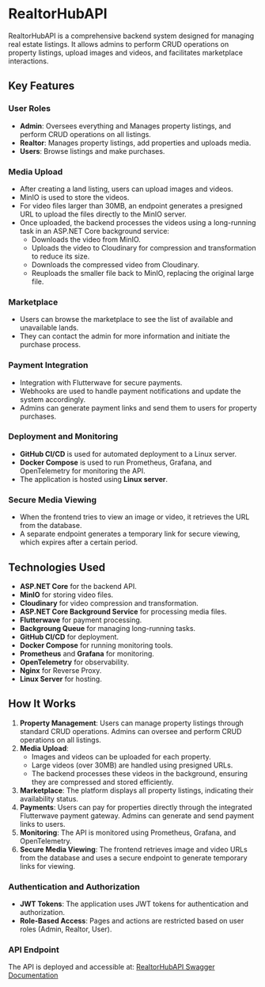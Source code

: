 # RealtorHubAPI

RealtorHubAPI is a comprehensive backend system designed for managing real estate listings. It allows admins to perform CRUD operations on property listings, upload images and videos, and facilitates marketplace interactions.

## Key Features

### User Roles
- **Admin**: Oversees everything and Manages property listings, and perform CRUD operations on all listings.
- **Realtor**: Manages property listings, add properties and uploads media.
- **Users**: Browse listings and make purchases.

### Media Upload
- After creating a land listing, users can upload images and videos.
- MinIO is used to store the videos.
- For video files larger than 30MB, an endpoint generates a presigned URL to upload the files directly to the MinIO server.
- Once uploaded, the backend processes the videos using a long-running task in an ASP.NET Core background service:
  - Downloads the video from MinIO.
  - Uploads the video to Cloudinary for compression and transformation to reduce its size.
  - Downloads the compressed video from Cloudinary.
  - Reuploads the smaller file back to MinIO, replacing the original large file.

### Marketplace
- Users can browse the marketplace to see the list of available and unavailable lands.
- They can contact the admin for more information and initiate the purchase process.

### Payment Integration
- Integration with Flutterwave for secure payments.
- Webhooks are used to handle payment notifications and update the system accordingly.
- Admins can generate payment links and send them to users for property purchases.

### Deployment and Monitoring
- **GitHub CI/CD** is used for automated deployment to a Linux server.
- **Docker Compose** is used to run Prometheus, Grafana, and OpenTelemetry for monitoring the API.
- The application is hosted using **Linux server**.

### Secure Media Viewing
- When the frontend tries to view an image or video, it retrieves the URL from the database.
- A separate endpoint generates a temporary link for secure viewing, which expires after a certain period.

## Technologies Used
- **ASP.NET Core** for the backend API.
- **MinIO** for storing video files.
- **Cloudinary** for video compression and transformation.
- **ASP.NET Core Background Service** for processing media files.
- **Flutterwave** for payment processing.
- **Backgroung Queue** for managing long-running tasks.
- **GitHub CI/CD** for deployment.
- **Docker Compose** for running monitoring tools.
- **Prometheus** and **Grafana** for monitoring.
- **OpenTelemetry** for observability.
- **Nginx** for Reverse Proxy.
- **Linux Server** for hosting.

## How It Works
1. **Property Management**: Users can manage property listings through standard CRUD operations. Admins can oversee and perform CRUD operations on all listings.
2. **Media Upload**:
   - Images and videos can be uploaded for each property.
   - Large videos (over 30MB) are handled using presigned URLs.
   - The backend processes these videos in the background, ensuring they are compressed and stored efficiently.
3. **Marketplace**: The platform displays all property listings, indicating their availability status.
4. **Payments**: Users can pay for properties directly through the integrated Flutterwave payment gateway. Admins can generate and send payment links to users.
5. **Monitoring**: The API is monitored using Prometheus, Grafana, and OpenTelemetry.
6. **Secure Media Viewing**: The frontend retrieves image and video URLs from the database and uses a secure endpoint to generate temporary links for viewing.


### Authentication and Authorization
- **JWT Tokens**: The application uses JWT tokens for authentication and authorization.
- **Role-Based Access**: Pages and actions are restricted based on user roles (Admin, Realtor, User).

### API Endpoint
The API is deployed and accessible at: [RealtorHubAPI Swagger Documentation](http://162.0.222.79:4080/swagger/index.html)

